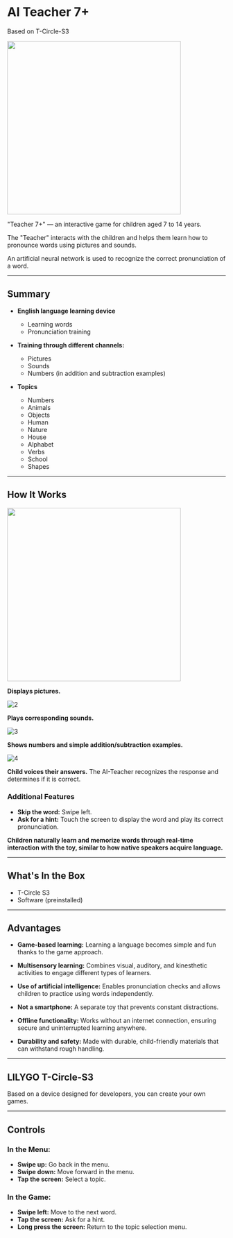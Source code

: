 # AI Teacher 7+
Based on T-Circle-S3

<img src="https://github.com/user-attachments/assets/362e1cfa-3efc-4d0b-8a5b-fe802c4268a3" width=400>


"Teacher 7+" — an interactive game for children aged 7 to 14 years.

The "Teacher" interacts with the children and helps them learn how to pronounce words using pictures and sounds.

An artificial neural network is used to recognize the correct pronunciation of a word.

---

## Summary

- **English language learning device**
  - Learning words
  - Pronunciation training
 
    
- **Training through different channels:**
  - Pictures
  - Sounds
  - Numbers (in addition and subtraction examples)

- **Topics**
  - Numbers
  - Animals
  - Objects
  - Human
  - Nature
  - House
  - Alphabet
  - Verbs
  - School
  - Shapes

---

## How It Works

<img src="https://github.com/user-attachments/assets/174cf222-a2b7-4a07-8212-68394068146a" width=400>

**Displays pictures.**

![2](https://github.com/user-attachments/assets/bd8e5b64-a26e-460e-be65-05db02a38f6d)


**Plays corresponding sounds.**

![3](https://github.com/user-attachments/assets/35feb515-2fa5-4814-bc8b-afe12d658a5b)


**Shows numbers and simple addition/subtraction examples.**

![4](https://github.com/user-attachments/assets/1d8b01be-25b5-4093-a1de-b01faa82d542)


**Child voices their answers.**
The AI-Teacher recognizes the response and determines if it is correct.

### Additional Features

- **Skip the word:** Swipe left.
- **Ask for a hint:** Touch the screen to display the word and play its correct pronunciation.

**Children naturally learn and memorize words through real-time interaction with the toy, similar to how native speakers acquire language.**

---

## What's In the Box

- T-Circle S3
- Software (preinstalled)

---

## Advantages

- **Game-based learning:**
  Learning a language becomes simple and fun thanks to the game approach.

- **Multisensory learning:**
  Combines visual, auditory, and kinesthetic activities to engage different types of learners.

- **Use of artificial intelligence:**
  Enables pronunciation checks and allows children to practice using words independently.

- **Not a smartphone:**
  A separate toy that prevents constant distractions.

- **Offline functionality:**
  Works without an internet connection, ensuring secure and uninterrupted learning anywhere.

- **Durability and safety:**
  Made with durable, child-friendly materials that can withstand rough handling.

---

## LILYGO T-Circle-S3

Based on a device designed for developers, you can create your own games.

---

## Controls

### In the Menu:

- **Swipe up:** Go back in the menu.
- **Swipe down:** Move forward in the menu.
- **Tap the screen:** Select a topic.

### In the Game:

- **Swipe left:** Move to the next word.
- **Tap the screen:** Ask for a hint.
- **Long press the screen:** Return to the topic selection menu.
